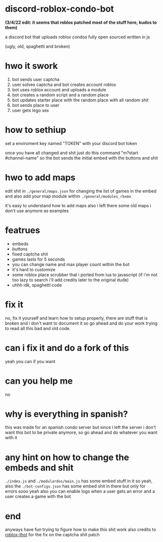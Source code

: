 # discord-roblox-condo-bot

**(3/4/22 edit: it seems that roblox patched most of the stuff here, kudos to them)**

a discord bot that uploads roblox condos fully open sourced written in js

(ugly, old, spaghetti and broken)

# hwo it swork
1. bot sends user captcha
2. user solves captcha and bot creates account roblox
3. bot uses roblox account and uploads a module
4. bot creates a random script and a random place 
5. bot updates starter place with the random place with all random shit
6. bot sends place to user
7. user gets lego sex

# how to sethiup
set a enviroment key named "TOKEN" with your discord bot token

once you have all changed and shit just do this command "m?start #channel-name" so the bot sends the initial embed with the buttons and shit

# hwo to add maps
edit shit in `./general/maps.json` for changing the list of games in the embed and also add your map module within `./general/modules_rbxmx`

it's easy to understand how to add maps also i left there some old maps i don't use anymore as examples

# featrues
- embeds
- buttons
- fixed captcha shit
- games lasts for 5 seconds
- you can change name and max player count within the bot
- it's hard to customize
- some roblox place scrubber that i ported from lua to javascript (if i'm not too lazy to search i'll add credits later to the original dude)
- uhhh idk, spaghetti code

# fix it
no, fix it yourself and learn how to setup properly, there are stuff that is broken and i don't want to document it so go ahead and do your work trying to read all this bad and old code.

# can i fix it and do a fork of this
yeah you can if you want

# can you help me
no

# why is everything in spanish?
this was made for an spanish condo server but since i left the server i don't want this bot to be private anymore, so go ahead and do whatever you want with it

# any hint on how to change the embeds and shit
`./index.js` and `./modulardos/main.js` has some embed stuff in it so yeah, also the `./bot-configs.json` has some embed shit in there but only for errors sooo yeah
also you can enable logs when a user gets an error and a user creates a game with the bot

# end
anyways have fun trying to figure how to make this shit work
also credits to [roblox-thot](https://github.com/Roblox-Thot/captchaCodeMakerV2) for the fix on the captcha shit patch
